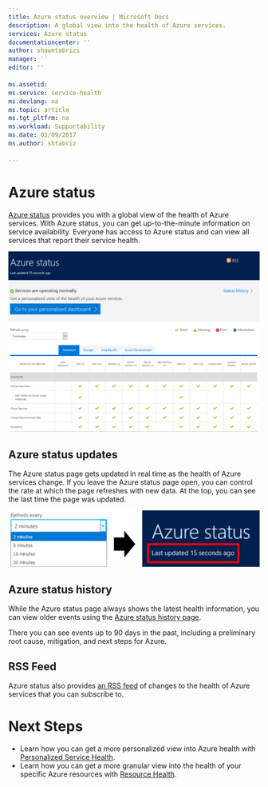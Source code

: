```yaml
---
title: Azure status overview | Microsoft Docs
description: A global view into the health of Azure services. 
services: Azure status
documentationcenter: ''
author: shawntabrizi
manager: ''
editor: ''

ms.assetid: 
ms.service: service-health
ms.devlang: na
ms.topic: article
ms.tgt_pltfrm: na
ms.workload: Supportability
ms.date: 03/09/2017
ms.author: shtabriz

---
```

# Azure status
[Azure status](https://azure.microsoft.com/en-us/status/) provides you with a global view of the health of Azure services. With Azure status, you can get up-to-the-minute information on service availability. Everyone has access to Azure status and can view all services that report their service health. 

![Azure status page](./media/azure-status-overview/azure-status.PNG)

## Azure status updates
The Azure status page gets updated in real time as the health of Azure services change. If you leave the Azure status page open, you can control the rate at which the page refreshes with new data. At the top, you can see the last time the page was updated.

![Azure status refresh](./media/azure-status-overview/update.PNG)

## Azure status history
While the Azure status page always shows the latest health information, you can view older events using the [Azure status history page](https://azure.microsoft.com/en-us/status/history/).

There you can see events up to 90 days in the past, including a preliminary root cause, mitigation, and next steps for Azure.

## RSS Feed
Azure status also provides [an RSS feed](https://azure.microsoft.com/en-us/status/feed/) of changes to the health of Azure services that you can subscribe to.

# Next Steps
* Learn how you can get a more personalized view into Azure health with [Personalized Service Health](./service-health-overview.md).
* Learn how you can get a more granular view into the health of your specific Azure resources with [Resource Health](./resource-health-overview.md).
